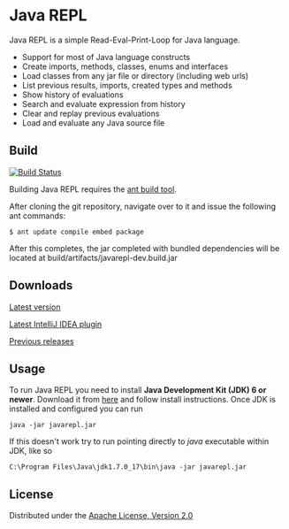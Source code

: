 # Java REPL

Java REPL is a simple Read-Eval-Print-Loop for Java language.

* Support for most of Java language constructs
* Create imports, methods, classes, enums and interfaces
* Load classes from any jar file or directory (including web urls)
* List previous results, imports, created types and methods
* Show history of evaluations
* Search and evaluate expression from history
* Clear and replay previous evaluations
* Load and evaluate any Java source file

## Build

[![Build Status](https://travis-ci.org/albertlatacz/java-repl.png?branch=master)](https://travis-ci.org/albertlatacz/java-repl)

Building Java REPL requires the [ant build tool](http://ant.apache.org/).

After cloning the git repository, navigate over to it and issue the following ant commands:

```
$ ant update compile embed package
```

After this completes, the jar completed with bundled dependencies will be located at build/artifacts/javarepl-dev.build.jar

## Downloads

[Latest version](http://albertlatacz.published.s3.amazonaws.com/javarepl/javarepl.jar)

[Latest IntelliJ IDEA plugin](http://albertlatacz.published.s3.amazonaws.com/javarepl/javarepl-intellij.zip)

[Previous releases](http://albertlatacz.published.s3.amazonaws.com/index.html)


## Usage
To run Java REPL you need to install **Java Development Kit (JDK) 6 or newer**. Download it from [here](http://www.oracle.com/technetwork/java/javase/downloads/index.html) and follow install instructions. Once JDK is installed and configured you can run   


```
java -jar javarepl.jar
```

If this doesn't work try to run pointing directly to *java* executable within JDK, like so


```
C:\Program Files\Java\jdk1.7.0_17\bin\java -jar javarepl.jar
```


## License

Distributed under the [Apache License, Version 2.0](http://www.apache.org/licenses/LICENSE-2.0)
